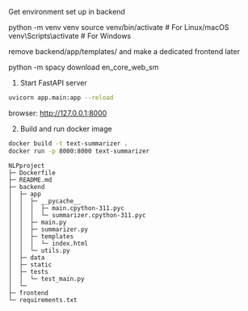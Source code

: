 Get environment set up in backend

python -m venv venv
source venv/bin/activate  # For Linux/macOS
venv\Scripts\activate     # For Windows


remove backend/app/templates/ and make a dedicated frontend later


<!-- optional for preprocessing spacy model -->
python -m spacy download en_core_web_sm




1. Start FastAPI server

```bash
uvicorn app.main:app --reload
```

browser: http://127.0.0.1:8000


2. Build and run docker image

```bash
docker build -t text-summarizer .
docker run -p 8000:8000 text-summarizer
```
```
NLPproject
├─ Dockerfile
├─ README.md
├─ backend
│  ├─ app
│  │  ├─ __pycache__
│  │  │  ├─ main.cpython-311.pyc
│  │  │  └─ summarizer.cpython-311.pyc
│  │  ├─ main.py
│  │  ├─ summarizer.py
│  │  ├─ templates
│  │  │  └─ index.html
│  │  └─ utils.py
│  ├─ data
│  ├─ static
│  ├─ tests
│  │  └─ test_main.py
│  └─ 
├─ frontend
└─ requirements.txt

```